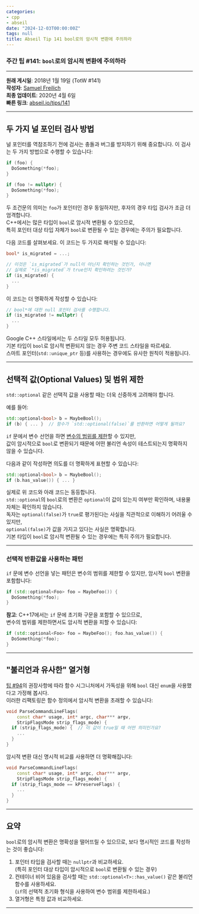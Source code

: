 ```yaml
---
categories:
- cpp
- abseil
date: "2024-12-03T00:00:00Z"
tags: null
title: Abseil Tip 141 bool로의 암시적 변환에 주의하라
---
```



### 주간 팁 #141: `bool`로의 암시적 변환에 주의하라

---

**원래 게시일**: 2018년 1월 19일 (TotW #141)  
**작성자**: [Samuel Freilich](mailto:sfreilich@google.com)  
**최종 업데이트**: 2020년 4월 6일  
**빠른 링크**: [abseil.io/tips/141](https://abseil.io/tips/141)

---

## 두 가지 널 포인터 검사 방법

널 포인터를 역참조하기 전에 검사는 충돌과 버그를 방지하기 위해 중요합니다. 이 검사는 두 가지 방법으로 수행할 수 있습니다:

```cpp
if (foo) {
  DoSomething(*foo);
}
```

```cpp
if (foo != nullptr) {
  DoSomething(*foo);
}
```

두 조건문의 의미는 `foo`가 포인터인 경우 동일하지만, 후자의 경우 타입 검사가 조금 더 엄격합니다.  
C++에서는 많은 타입이 `bool`로 암시적 변환될 수 있으므로,  
특히 포인터 대상 타입 자체가 `bool`로 변환될 수 있는 경우에는 주의가 필요합니다.

다음 코드를 살펴보세요. 이 코드는 두 가지로 해석될 수 있습니다:

```cpp
bool* is_migrated = ...;

// 이것은 `is_migrated`가 null이 아닌지 확인하는 것인가, 아니면
// 실제로 `*is_migrated`가 true인지 확인하려는 것인가?
if (is_migrated) {
  ...
}
```

이 코드는 더 명확하게 작성할 수 있습니다:

```cpp
// bool*에 대한 null 포인터 검사를 수행합니다.
if (is_migrated != nullptr) {
  ...
}
```

Google C++ 스타일에서는 두 스타일 모두 허용됩니다.  
기본 타입이 `bool`로 암시적 변환되지 않는 경우 주변 코드 스타일을 따르세요.  
스마트 포인터(`std::unique_ptr` 등)를 사용하는 경우에도 유사한 원칙이 적용됩니다.

---

## 선택적 값(Optional Values) 및 범위 제한

`std::optional` 같은 선택적 값을 사용할 때는 더욱 신중하게 고려해야 합니다.

예를 들어:

```cpp
std::optional<bool> b = MaybeBool();
if (b) { ... }  // 함수가 `std::optional(false)`를 반환하면 어떻게 될까요?
```

`if` 문에서 변수 선언을 하면 [변수의 범위를 제한](https://google.github.io/styleguide/cppguide.html#Local_Variables)할 수 있지만,  
값이 암시적으로 `bool`로 변환되기 때문에 어떤 불리언 속성이 테스트되는지 명확하지 않을 수 있습니다.

다음과 같이 작성하면 의도를 더 명확하게 표현할 수 있습니다:

```cpp
std::optional<bool> b = MaybeBool();
if (b.has_value()) { ... }
```

실제로 위 코드와 아래 코드는 동등합니다.  
`std::optional`의 `bool`로의 변환은 `optional`이 값이 있는지 여부만 확인하며, 내용물 자체는 확인하지 않습니다.  
독자는 `optional(false)`가 `true`로 평가된다는 사실을 직관적으로 이해하기 어려울 수 있지만,  
`optional(false)`가 값을 가지고 있다는 사실은 명확합니다.  
기본 타입이 `bool`로 암시적 변환될 수 있는 경우에는 특히 주의가 필요합니다.

---

### 선택적 반환값을 사용하는 패턴

`if` 문에 변수 선언을 넣는 패턴은 변수의 범위를 제한할 수 있지만, 암시적 `bool` 변환을 포함합니다:

```cpp
if (std::optional<Foo> foo = MaybeFoo()) {
  DoSomething(*foo);
}
```

**참고**: C++17에서는 `if` 문에 초기화 구문을 포함할 수 있으므로,  
변수의 범위를 제한하면서도 암시적 변환을 피할 수 있습니다:

```cpp
if (std::optional<Foo> foo = MaybeFoo(); foo.has_value()) {
  DoSomething(*foo);
}
```

---

## "불리언과 유사한" 열거형

[팁 #94](/tips/94)의 권장사항에 따라 함수 시그니처에서 가독성을 위해 `bool` 대신 `enum`을 사용했다고 가정해 봅시다.  
이러한 리팩토링은 함수 정의에서 암시적 변환을 초래할 수 있습니다:

```cpp
void ParseCommandLineFlags(
    const char* usage, int* argc, char*** argv,
    StripFlagsMode strip_flags_mode) {
  if (strip_flags_mode) {  // 이 값이 true일 때 어떤 의미인가요?
    ...
  }
}
```

암시적 변환 대신 명시적 비교를 사용하면 더 명확해집니다:

```cpp
void ParseCommandLineFlags(
    const char* usage, int* argc, char*** argv,
    StripFlagsMode strip_flags_mode) {
  if (strip_flags_mode == kPreserveFlags) {
    ...
  }
}
```

---

## 요약

`bool`로의 암시적 변환은 명확성을 떨어뜨릴 수 있으므로, 보다 명시적인 코드를 작성하는 것이 좋습니다:

1. 포인터 타입을 검사할 때는 `nullptr`과 비교하세요.  
   (특히 포인터 대상 타입이 암시적으로 `bool`로 변환될 수 있는 경우)
2. 컨테이너 비어 있음을 검사할 때는 `std::optional<T>::has_value()` 같은 불리언 함수를 사용하세요.  
   (`if`의 선택적 초기화 형식을 사용하여 변수 범위를 제한하세요.)
3. 열거형은 특정 값과 비교하세요.

[^1]: 더 구체적으로 말하면, 이것은 [문맥적 변환(contextual conversion)](https://en.cppreference.com/w/cpp/language/implicit_conversion#Contextual_conversions)입니다.  

---